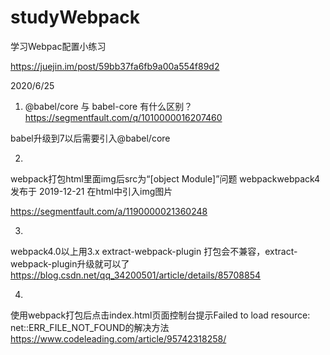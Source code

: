 # studyWebpack
学习Webpac配置小练习


https://juejin.im/post/59bb37fa6fb9a00a554f89d2


2020/6/25
1. @babel/core 与 babel-core 有什么区别？
https://segmentfault.com/q/1010000016207460

babel升级到7以后需要引入@babel/core

2.
webpack打包html里面img后src为“[object Module]”问题
webpackwebpack4
发布于 2019-12-21
在html中引入img图片

https://segmentfault.com/a/1190000021360248

3. 
webpack4.0以上用3.x extract-webpack-plugin 打包会不兼容，extract-webpack-plugin升级就可以了
https://blog.csdn.net/qq_34200501/article/details/85708854
 

4.
使用webpack打包后点击index.html页面控制台提示Failed to load resource: net::ERR_FILE_NOT_FOUND的解决方法
https://www.codeleading.com/article/95742318258/

